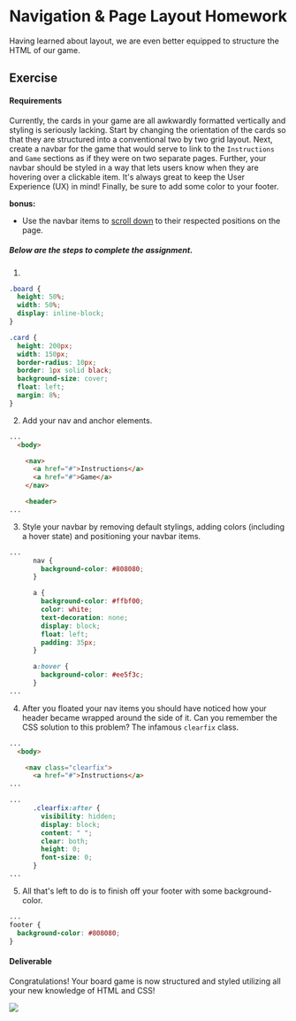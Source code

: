 # Navigation & Page Layout Homework

Having learned about layout, we are even better equipped to structure the HTML of our game.

## Exercise

#### Requirements

Currently, the cards in your game are all awkwardly formatted vertically and styling is seriously lacking. Start by changing the orientation of the cards so that they are structured into a conventional two by two grid layout. Next, create a navbar for the game that would serve to link to the `Instructions` and `Game` sections as if they were on two separate pages. Further, your navbar should be styled in a way that lets users know when they are hovering over a clickable item. It's always great to keep the User Experience (UX) in mind! Finally, be sure to add some color to your footer.

**bonus:**

- Use the navbar items to [scroll down](https://developer.mozilla.org/en-US/docs/Web/HTML/Element/a) to their respected positions on the page.

##### Below are the steps to complete the assignment.

1)

```css
.board {
  height: 50%;
  width: 50%;
  display: inline-block;
}

.card {
  height: 200px;
  width: 150px;
  border-radius: 10px;
  border: 1px solid black;
  background-size: cover;
  float: left;
  margin: 8%;
}
```

2) Add your nav and anchor elements.

```html
...
  <body>

    <nav>
      <a href="#">Instructions</a>
      <a href="#">Game</a>
    </nav>

    <header>
...
```

3) Style your navbar by removing default stylings, adding colors (including a hover state) and positioning your navbar items.

```css
...
      nav {
        background-color: #808080;
      }

      a {
        background-color: #ffbf00;
        color: white;
        text-decoration: none;
        display: block;
        float: left;
        padding: 35px;
      }

      a:hover {
        background-color: #ee5f3c;
      }
...
```

4) After you floated your nav items you should have noticed how your header became wrapped around the side of it. Can you remember the CSS solution to this problem? The infamous `clearfix` class.

```html
...
  <body>

    <nav class="clearfix">
      <a href="#">Instructions</a>
...
```

```css
...
      .clearfix:after {
        visibility: hidden;
        display: block;
        content: " ";
        clear: both;
        height: 0;
        font-size: 0;
      }
...
```

5) All that's left to do is to finish off your footer with some background-color.

```css
...
footer {
  background-color: #808080;
}
```


#### Deliverable

Congratulations! Your board game is now structured and styled utilizing all your new knowledge of HTML and CSS!

![](https://s3.amazonaws.com/f.cl.ly/items/0g1W0p28360L253L1X0v/Image%202016-03-23%20at%207.20.53%20AM.png?v=c0763f91)
